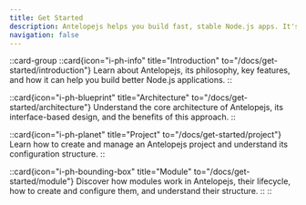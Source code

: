 ```yaml
---
title: Get Started
description: Antelopejs helps you build fast, stable Node.js apps. It's written in TypeScript and lets you create quality modules that work together smoothly.
navigation: false
---
```


::card-group
::card{icon="i-ph-info" title="Introduction" to="/docs/get-started/introduction"}
Learn about Antelopejs, its philosophy, key features, and how it can help you build better Node.js applications.
::

::card{icon="i-ph-blueprint" title="Architecture" to="/docs/get-started/architecture"}
Understand the core architecture of Antelopejs, its interface-based design, and the benefits of this approach.
::

::card{icon="i-ph-planet" title="Project" to="/docs/get-started/project"}
Learn how to create and manage an Antelopejs project and understand its configuration structure.
::

::card{icon="i-ph-bounding-box" title="Module" to="/docs/get-started/module"}
Discover how modules work in Antelopejs, their lifecycle, how to create and configure them, and understand their structure.
::
::
